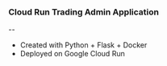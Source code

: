 ### Cloud Run Trading Admin Application
--
 - Created with Python + Flask + Docker 
 - Deployed on Google Cloud Run
